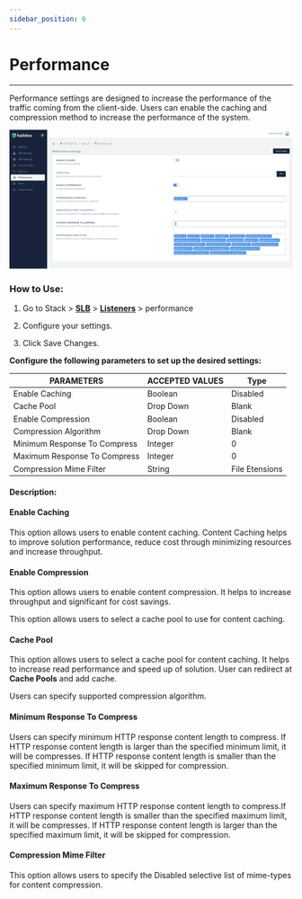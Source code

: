 ```yaml
---
sidebar_position: 6
---
```


# Performance

---

Performance settings are designed to increase the performance of the traffic coming from the client-side. Users can enable the caching and compression method to increase the performance of the system.

![performance](/img/adc/performance.png)

### How to Use:

1. Go to Stack > [**SLB**](/adc/docs)  > [**Listeners**](../listeners/) > performance

2. Configure your settings.

3. Click Save Changes.

**Configure the following parameters to set up the desired settings:**

| PARAMETERS                    | ACCEPTED VALUES | Type           |
|-------------------------------|-----------------|----------------|
| Enable Caching                | Boolean         | Disabled       |
| Cache Pool                    | Drop Down       | Blank          |
| Enable Compression            | Boolean         | Disabled       |
| Compression Algorithm         | Drop Down       | Blank          |
| Minimum Response To Compress  | Integer         | 0              |
| Maximum Response To Compress  | Integer         | 0              |
| Compression Mime Filter       | String          | File Etensions |

#### Description:

#### Enable Caching

This option allows users to enable content caching. Content Caching helps to improve solution performance, reduce cost through minimizing resources and increase throughput.

#### Enable Compression

This option allows users to enable content compression. It helps to increase throughput and significant for cost savings. 

This option allows users to select a cache pool to use for content caching.

#### Cache Pool

This option allows users to select a cache pool for content caching. It helps to increase read performance and speed up of solution. User can redirect at **Cache Pools** and add cache.

Users can specify supported compression algorithm.

#### Minimum Response To Compress

Users can specify minimum HTTP response content length to compress. If HTTP response content length is larger than the specified minimum limit, it will be compresses. If HTTP response content length is smaller than the specified minimum limit, it will be skipped for compression.

#### Maximum Response To Compress

Users can specify maximum HTTP response content length to compress.If HTTP response content length is smaller than the specified maximum limit, it will be compresses. If HTTP response content length is larger than the specified maximum limit, it will be skipped for compression.

#### Compression Mime Filter

This option allows users to specify the Disabled selective list of mime-types for content compression.